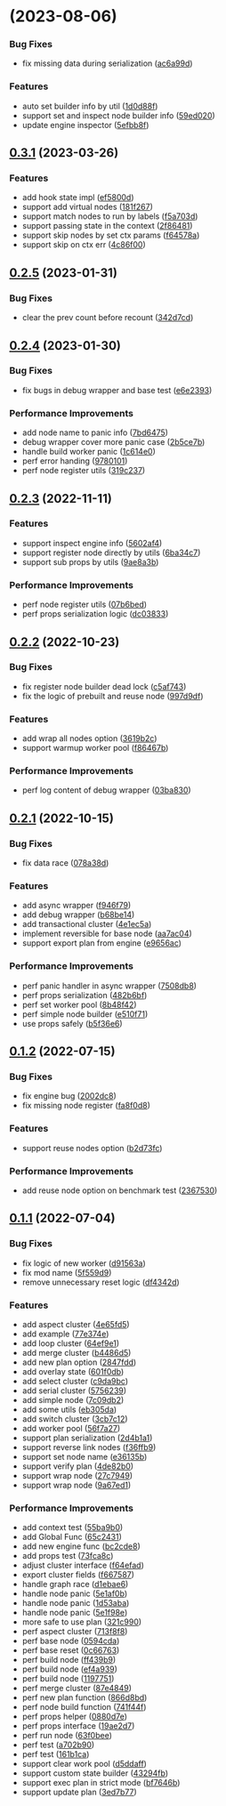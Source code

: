 # [](https://github.com/symphony09/running/compare/v0.3.1...v) (2023-08-06)


### Bug Fixes

* fix missing data during serialization ([ac6a99d](https://github.com/symphony09/running/commit/ac6a99db9e475acf44e336a3ce85cc7986e6b2a3))


### Features

* auto set builder info by util ([1d0d88f](https://github.com/symphony09/running/commit/1d0d88f84f1c6957b09d0ef8624e744f887fa430))
* support set and inspect node builder info ([59ed020](https://github.com/symphony09/running/commit/59ed02095f1164565d57a6c80df9ca0918ae0236))
* update engine inspector ([5efbb8f](https://github.com/symphony09/running/commit/5efbb8f05a1730751866010ef9d89bf24ad7c3b5))



## [0.3.1](https://github.com/symphony09/running/compare/v0.2.5...v0.3.1) (2023-03-26)


### Features

* add hook state impl ([ef5800d](https://github.com/symphony09/running/commit/ef5800d2e70d1e6161dab77da1063e2326ef6f83))
* support add virtual nodes ([181f267](https://github.com/symphony09/running/commit/181f26744ff2a8370f75b510cc87c114d82eb61b))
* support match nodes to run by labels ([f5a703d](https://github.com/symphony09/running/commit/f5a703d584fe044939b9beee6f7ca5580055a22b))
* support passing state in the context ([2f86481](https://github.com/symphony09/running/commit/2f86481c4280508e1dff7a571a1f671a074e2b9d))
* support skip nodes by set ctx params ([f64578a](https://github.com/symphony09/running/commit/f64578a23e8532b02d6c1f400cccf13f492fc105))
* support skip on ctx err ([4c86f00](https://github.com/symphony09/running/commit/4c86f00c9adc6d2060b57c6bd615de3aa8719958))



## [0.2.5](https://github.com/symphony09/running/compare/v0.2.4...v0.2.5) (2023-01-31)


### Bug Fixes

* clear the prev count before recount ([342d7cd](https://github.com/symphony09/running/commit/342d7cd674dcfbb493ff549ca89acbe85b388156))



## [0.2.4](https://github.com/symphony09/running/compare/v0.2.3...v0.2.4) (2023-01-30)


### Bug Fixes

* fix bugs in debug wrapper and base test ([e6e2393](https://github.com/symphony09/running/commit/e6e2393054a5b45f709a4e0279436d7c074d26d3))


### Performance Improvements

* add node name to panic info ([7bd6475](https://github.com/symphony09/running/commit/7bd6475d96595dfa2216807314c70c8c2eabacf0))
* debug wrapper cover more panic case ([2b5ce7b](https://github.com/symphony09/running/commit/2b5ce7b7e70ed207576209e7fe383306b27110d7))
* handle build worker panic ([1c614e0](https://github.com/symphony09/running/commit/1c614e01ec522bf646fce312523885c38548b567))
* perf error handing ([9780101](https://github.com/symphony09/running/commit/978010115d37c17cbada42695c3fb1937db0ab2f))
* perf node register utils ([319c237](https://github.com/symphony09/running/commit/319c237d4803190ad922f76fb761d14508d54b81))



## [0.2.3](https://github.com/symphony09/running/compare/v0.2.2...v0.2.3) (2022-11-11)


### Features

* support inspect engine info ([5602af4](https://github.com/symphony09/running/commit/5602af40f185d53ca18c5e69cd0aab8eaa8cc573))
* support register node directly by utils ([6ba34c7](https://github.com/symphony09/running/commit/6ba34c77a04f6456a8db6bc937377494c41c61db))
* support sub props by utils ([9ae8a3b](https://github.com/symphony09/running/commit/9ae8a3b9588aecb9ed6dae860bc9a4db75d2c0b2))


### Performance Improvements

* perf node register utils ([07b6bed](https://github.com/symphony09/running/commit/07b6bed31accd1cf6c71f35690c72ad130ebdaf6))
* perf props serialization logic ([dc03833](https://github.com/symphony09/running/commit/dc0383300d67219f942ce76cfa7606a6e5ee5b1e))



## [0.2.2](https://github.com/symphony09/running/compare/v0.2.1...v0.2.2) (2022-10-23)


### Bug Fixes

* fix register node builder dead lock ([c5af743](https://github.com/symphony09/running/commit/c5af7437c5e0b0a9018a6e8fe8104b81057d560f))
* fix the logic of prebuilt and reuse node ([997d9df](https://github.com/symphony09/running/commit/997d9dfca7709638a904032ade74e6387a020116))


### Features

* add wrap all nodes option ([3619b2c](https://github.com/symphony09/running/commit/3619b2c3fe7a688136210ab4c62abeb355b682d6))
* support warmup worker pool ([f86467b](https://github.com/symphony09/running/commit/f86467bf2cbd0abc17b45f574141c2743243ba7d))


### Performance Improvements

* perf log content of debug wrapper ([03ba830](https://github.com/symphony09/running/commit/03ba8309ca00a4b67fec638ffc32efc9eef1290f))



## [0.2.1](https://github.com/symphony09/running/compare/v0.1.2...v0.2.1) (2022-10-15)


### Bug Fixes

* fix data race ([078a38d](https://github.com/symphony09/running/commit/078a38d8e7775021c91ed846b4fad1b9611bc258))


### Features

* add async wrapper ([f946f79](https://github.com/symphony09/running/commit/f946f7998437aa6d492e5a94b1e21a6a0e4883c4))
* add debug wrapper ([b68be14](https://github.com/symphony09/running/commit/b68be145c824d45db3f956f379ee41bad98a2474))
* add transactional cluster ([4e1ec5a](https://github.com/symphony09/running/commit/4e1ec5ac2132d6131ea32f2c187062ca69bf402d))
* implement reversible for base node ([aa7ac04](https://github.com/symphony09/running/commit/aa7ac043be3e1f3cf771fba8af2373136f719846))
* support export plan from engine ([e9656ac](https://github.com/symphony09/running/commit/e9656ac85447e7898b5c2d29fd0d9f8d41a474c5))


### Performance Improvements

* perf panic handler in async wrapper ([7508db8](https://github.com/symphony09/running/commit/7508db8b7cac6064ad96c3fcd6c4f48f8b2961dd))
* perf props serialization ([482b6bf](https://github.com/symphony09/running/commit/482b6bf15ce92f05ab2c16ccc5f7d61e5fcc4c60))
* perf set worker pool ([8b48f42](https://github.com/symphony09/running/commit/8b48f42e6cf0f1e1d772aac203f167cf86f80eba))
* perf simple node builder ([e510f71](https://github.com/symphony09/running/commit/e510f71c72b5e2075dd39de0256febe765e5a3ab))
* use props safely ([b5f36e6](https://github.com/symphony09/running/commit/b5f36e68a7f44e4b7d7622d31d97db9498d78a74))



## [0.1.2](https://github.com/symphony09/running/compare/v0.1.1...v0.1.2) (2022-07-15)


### Bug Fixes

* fix engine bug ([2002dc8](https://github.com/symphony09/running/commit/2002dc8316caff9acf6122271b86e0fc36c8500a))
* fix missing node register ([fa8f0d8](https://github.com/symphony09/running/commit/fa8f0d8a0bc5be79980fa1b31cb19d7012d97fa4))


### Features

* support reuse nodes option ([b2d73fc](https://github.com/symphony09/running/commit/b2d73fccad4690988fc2741ca535eb5c23cae413))


### Performance Improvements

* add reuse node option on benchmark test ([2367530](https://github.com/symphony09/running/commit/23675302b703a36986a01eae30e9bb42e1e05b12))



## [0.1.1](https://github.com/symphony09/running/compare/4de82b0169977e9c8e930224b6e8af10202d968e...v0.1.1) (2022-07-04)


### Bug Fixes

* fix logic of new worker ([d91563a](https://github.com/symphony09/running/commit/d91563a320ceecef98bf665f430a17b0c17a714d))
* fix mod name ([5f559d9](https://github.com/symphony09/running/commit/5f559d98fe2c29ccc5eb11fd07b2c60a054e58a4))
* remove unnecessary reset  logic ([df4342d](https://github.com/symphony09/running/commit/df4342dca99ab2f12935a13e41052e957f5704df))


### Features

* add aspect cluster ([4e65fd5](https://github.com/symphony09/running/commit/4e65fd51bd75e39472d17628f5af8aa497258a09))
* add example ([77e374e](https://github.com/symphony09/running/commit/77e374e72b3bebcf85b4b5f66740d5558b0fd52b))
* add loop cluster ([64ef9e1](https://github.com/symphony09/running/commit/64ef9e18f7de3a7b4b1cf286b9495b4009fc7983))
* add merge cluster ([b4486d5](https://github.com/symphony09/running/commit/b4486d5ef7bc22d7f5dfa535c932d9db048144ec))
* add new plan option ([2847fdd](https://github.com/symphony09/running/commit/2847fdd4c73df721d52a76d93949b2ef281b56e7))
* add overlay state ([601f0db](https://github.com/symphony09/running/commit/601f0db6abafa61ef13d04c2d644c92e01fa38a4))
* add select cluster ([c9da9bc](https://github.com/symphony09/running/commit/c9da9bc695864549f9b5bf24b254f927b4038b13))
* add serial cluster ([5756239](https://github.com/symphony09/running/commit/57562392d8cb4e434daf933a4549c3b9584550ec))
* add simple node ([7c09db2](https://github.com/symphony09/running/commit/7c09db293b885de247358937abc8fca38421dafa))
* add some utils ([eb305da](https://github.com/symphony09/running/commit/eb305da975a4b05bea882a4f6f17f1dee26c39f0))
* add switch cluster ([3cb7c12](https://github.com/symphony09/running/commit/3cb7c12e4c9a17032a00cb939d37651a69441499))
* add worker pool ([56f7a27](https://github.com/symphony09/running/commit/56f7a27d35d30d9cd3cc90f5b45cdc47d7ce9f4b))
* support plan serialization ([2d4b1a1](https://github.com/symphony09/running/commit/2d4b1a1cf760204c03f02e2bbc077745f92660b2))
* support reverse link nodes ([f36ffb9](https://github.com/symphony09/running/commit/f36ffb9b0b807408ac596c3f3c8ee4f2462cee65))
* support set node name ([e36135b](https://github.com/symphony09/running/commit/e36135bbaed5ec181d41fb74fbe21248b1b43edd))
* support verify plan ([4de82b0](https://github.com/symphony09/running/commit/4de82b0169977e9c8e930224b6e8af10202d968e))
* support wrap node ([27c7949](https://github.com/symphony09/running/commit/27c7949ddc37247584fb978df8cc77b9c68d04bf))
* support wrap node ([9a67ed1](https://github.com/symphony09/running/commit/9a67ed13c0626ff1934b905db45d463cf05e2f72))


### Performance Improvements

* add context test ([55ba9b0](https://github.com/symphony09/running/commit/55ba9b029c405d36e3d0b130167152955799464b))
* add Global Func ([65c2431](https://github.com/symphony09/running/commit/65c24318600bc611f04b27f6ff8ca72fe80d212d))
* add new engine func ([bc2cde8](https://github.com/symphony09/running/commit/bc2cde8edd2c31f56ceb54d050d3416a3bd88b3f))
* add props test ([73fca8c](https://github.com/symphony09/running/commit/73fca8cebf12f4d1e9bceb2a93c2fc022a13505a))
* adjust cluster interface ([f64efad](https://github.com/symphony09/running/commit/f64efad9a3b9aa5c6d5a54f134d7103d0948ceb5))
* export cluster fields ([f667587](https://github.com/symphony09/running/commit/f6675876fb4fd9da4bd5a5e8be80006004948280))
* handle graph race ([d1ebae6](https://github.com/symphony09/running/commit/d1ebae6de3f43a713472fda567214a30b623ba82))
* handle node panic ([5e1af0b](https://github.com/symphony09/running/commit/5e1af0be209e01734e3bf3bbb672fa72f05002e3))
* handle node panic ([1d53aba](https://github.com/symphony09/running/commit/1d53aba778b8633219796462f628f6629567972d))
* handle node panic ([5e1f98e](https://github.com/symphony09/running/commit/5e1f98eb8b02a22a067f2607cb41abeb15cafb13))
* more safe to use plan ([321c990](https://github.com/symphony09/running/commit/321c990c09aeb5eeb7ef6bcc73c63b68f3d885c3))
* perf aspect cluster ([713f8f8](https://github.com/symphony09/running/commit/713f8f80ecfd4f387766e2d93b196134c51a1430))
* perf base node ([0594cda](https://github.com/symphony09/running/commit/0594cdab026c7c336f4b6489e07623469509164d))
* perf base reset ([0c66763](https://github.com/symphony09/running/commit/0c66763d698f62b819b940ba3c632aca02f85ab4))
* perf build node ([ff439b9](https://github.com/symphony09/running/commit/ff439b967df5e0811532356be07925b60ae0d2ab))
* perf build node ([ef4a939](https://github.com/symphony09/running/commit/ef4a9391e40b4db9dcfff5639985c42b2d640868))
* perf build node ([1197751](https://github.com/symphony09/running/commit/119775130f976627e7a6a52869b0a01368c7dd78))
* perf merge cluster ([87e4849](https://github.com/symphony09/running/commit/87e4849adeb6621664c9ddf8146c9f0db823ffb7))
* perf new plan function ([866d8bd](https://github.com/symphony09/running/commit/866d8bde44cf5633d90b1e92101006ed7fba7d49))
* perf node build function ([741f44f](https://github.com/symphony09/running/commit/741f44ff1465143dc286651516000edbd29822a7))
* perf props helper ([0880d7e](https://github.com/symphony09/running/commit/0880d7e0c900c1fa7ddb126046b1dc66e99dae5d))
* perf props interface ([19ae2d7](https://github.com/symphony09/running/commit/19ae2d7c300928ca1a4ebdd6219d87af6519e09c))
* perf run node ([63f0bee](https://github.com/symphony09/running/commit/63f0bee56c55562bf4e685207b13712741eb24e1))
* perf test ([a702b90](https://github.com/symphony09/running/commit/a702b90cf4e2922adfe4478e88feb5b151ac706a))
* perf test ([161b1ca](https://github.com/symphony09/running/commit/161b1cab2879f612c2170ab206277550bd75a952))
* support clear work pool ([d5ddaff](https://github.com/symphony09/running/commit/d5ddaff914325469b72bbb54f8726e9abf310628))
* support custom state builder ([43294fb](https://github.com/symphony09/running/commit/43294fbc3fe32c1d406f2cd5d8ebb0934589a132))
* support exec plan in strict mode ([bf7646b](https://github.com/symphony09/running/commit/bf7646b88772c061a9714c2d86361b5f28b6d798))
* support update plan ([3ed7b77](https://github.com/symphony09/running/commit/3ed7b77d2b71bc4deb415d5d239b8014f246ca56))



